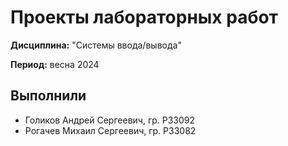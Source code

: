# Проекты лабораторных работ

**Дисциплина:** "Системы ввода/вывода"

**Период:** весна 2024

## Выполнили

- Голиков Андрей Сергеевич, гр. P33092
- Рогачев Михаил Сергеевич, гр. P33082
